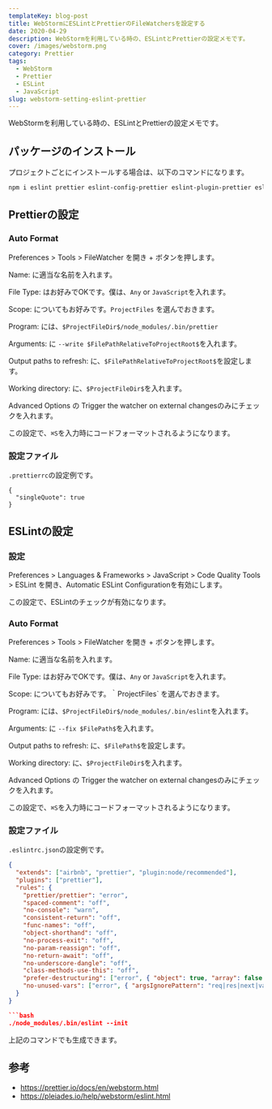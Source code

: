 ```yaml
---
templateKey: blog-post
title: WebStormにESLintとPrettierのFileWatchersを設定する
date: 2020-04-29
description: WebStormを利用している時の、ESLintとPrettierの設定メモです。
cover: /images/webstorm.png
category: Prettier
tags:
  - WebStorm
  - Prettier
  - ESLint
  - JavaScript
slug: webstorm-setting-eslint-prettier
---
```


WebStormを利用している時の、ESLintとPrettierの設定メモです。

## パッケージのインストール

プロジェクトごとにインストールする場合は、以下のコマンドになります。

```bash
npm i eslint prettier eslint-config-prettier eslint-plugin-prettier eslint-config-airbnb eslint-plugin-node  eslint-plugin-import eslint-plugin-jsx-a11y eslint-plugin-react eslint-plugin-react-hooks --save-dev
```

## Prettierの設定

### Auto Format

Preferences > Tools > FileWatcher を開き + ボタンを押します。

Name: に適当な名前を入れます。

File Type: はお好みでOKです。僕は、`Any` or `JavaScript`を入れます。

Scope: についてもお好みです。`ProjectFiles` を選んでおきます。

Program: には、`$ProjectFileDir$/node_modules/.bin/prettier`

Arguments: に `--write $FilePathRelativeToProjectRoot$`を入れます。

Output paths to refresh: に、`$FilePathRelativeToProjectRoot$`を設定します。

Working directory: に、`$ProjectFileDir$`を入れます。

Advanced Options の Trigger the watcher on external changesのみにチェックを入れます。

この設定で、`⌘S`を入力時にコードフォーマットされるようになります。

### 設定ファイル

`.prettierrc`の設定例です。

```dotfile
{
  "singleQuote": true
}
```

## ESLintの設定

### 設定

Preferences > Languages & Frameworks > JavaScript > Code Quality Tools > ESLint を開き、Automatic ESLint Configurationを有効にします。

この設定で、ESLintのチェックが有効になります。

### Auto Format

Preferences > Tools > FileWatcher を開き + ボタンを押します。

Name: に適当な名前を入れます。

File Type: はお好みでOKです。僕は、`Any` or `JavaScript`を入れます。

Scope: についてもお好みです。｀ProjectFiles` を選んでおきます。

Program: には、`$ProjectFileDir$/node_modules/.bin/eslint`を入れます。

Arguments: に `--fix $FilePath$`を入れます。

Output paths to refresh: に、`$FilePath$`を設定します。

Working directory: に、`$ProjectFileDir$`を入れます。

Advanced Options の Trigger the watcher on external changesのみにチェックを入れます。

この設定で、`⌘S`を入力時にコードフォーマットされるようになります。

### 設定ファイル

`.eslintrc.json`の設定例です。

```json
{
  "extends": ["airbnb", "prettier", "plugin:node/recommended"],
  "plugins": ["prettier"],
  "rules": {
    "prettier/prettier": "error",
    "spaced-comment": "off",
    "no-console": "warn",
    "consistent-return": "off",
    "func-names": "off",
    "object-shorthand": "off",
    "no-process-exit": "off",
    "no-param-reassign": "off",
    "no-return-await": "off",
    "no-underscore-dangle": "off",
    "class-methods-use-this": "off",
    "prefer-destructuring": ["error", { "object": true, "array": false }],
    "no-unused-vars": ["error", { "argsIgnorePattern": "req|res|next|val" }]
  }
}

```bash
./node_modules/.bin/eslint --init
```

上記のコマンドでも生成できます。

## 参考

- <https://prettier.io/docs/en/webstorm.html>
- <https://pleiades.io/help/webstorm/eslint.html>
